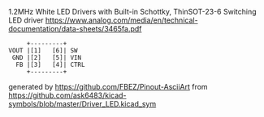 1.2MHz White LED Drivers with Built-in Schottky, ThinSOT-23-6
Switching LED driver
https://www.analog.com/media/en/technical-documentation/data-sheets/3465fa.pdf


	     +---------+
	VOUT |[1]   [6]| SW
	 GND |[2]   [5]| VIN
	  FB |[3]   [4]| CTRL
	     +---------+


generated by https://github.com/FBEZ/Pinout-AsciiArt from https://github.com/ask6483/kicad-symbols/blob/master/Driver_LED.kicad_sym
